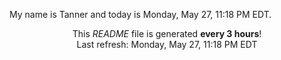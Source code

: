 My name is Tanner and today is Monday, May 27, 11:18 PM EDT.

<p align="center">This <i>README</i> file is generated <b>every 3 hours</b>!</br>Last refresh: Monday, May 27, 11:18 PM EDT<br /></p>
